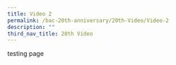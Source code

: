 ```yaml
---
title: Video 2
permalink: /bac-20th-anniversary/20th-Video/Video-2
description: ""
third_nav_title: 20th Video
---
```


testing page